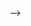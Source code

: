 <!-- 


```python

from pwn import *

print("ɹǝǝuᴉƃuǝ ǝsɹǝʌǝɹ, Crypto, Linux, iOs, MacOS. Occasionally CTFs.")
payload = 'A' * 1337
payload += '\x72\x6f\x64\x6e\x74'
p = remote("target.com", 4444)
p.send(payload) 

```

- 🌱 I am currently learning more about security to improve my level

### 🔗 Social:

<a href="https://twitter.com/0xrodnt" target="_blank"><img src="https://img.shields.io/badge/-Twitter-1ca0f1?style=flat-square&labelColor=1ca0f1&logo=twitter&logoColor=white" alt="Twitter"></a>
<a href="https://github.com/rodnt/" target="_blank"><img src="https://img.shields.io/badge/-GitHub-181717?style=flat-square&logo=github" alt="GitHub"></a>

![](https://komarev.com/ghpvc/?username=rodnt&color=red&style=for-the-badge)

[website]: https://rodnt.github.io
[linkedin]: https://br.linkedin.com/in/rodolfo-augusto-543863a7
[gists]: https://gist.github.com/rodnt

Check my blog at [https://rodnt.github.io](https://rodnt.github.io)
<br>
<br>

### 🔎 CVEs founded:
|ID|CVSS Vector|Score|Product|
|---|---|---|---|
|[CVE-2022-2863](https://cve.mitre.org/cgi-bin/cvename.cgi?name=CVE-2022-2863)|CVSS:3.1/AV:N/AC:L/PR:H/UI:N/S:U/C:H/I:H/A:H|8.1 High| [Wordpress plugin wpvivid-backuprestore](wpvivid-backuprestore) |
|[CVE-2021-30140](https://nvd.nist.gov/vuln/detail/CVE-2021-30140)|CVSS:3.1/AV:N/AC:L/PR:L/UI:R/S:C/C:L/I:L/A:N|5.4 Medium|[Liquidfiles](https://www.liquidfiles.com/)|
|[CVE-2020-35581](https://nvd.nist.gov/vuln/detail/CVE-2020-35581)|CVSS:3.1/AV:N/AC:L/PR:N/UI:R/S:C/C:L/I:L/A:N|6.1 Medium|[Wordpress Envira gallery](https://github.com/LionSher-Technologies/envira-gallery-lite)|
|[CVE-2020-257909](https://nvd.nist.gov/vuln/detail/CVE-2020-25790)|CVSS:3.1/AV:N/AC:L/PR:H/UI:N/S:U/C:H/I:H/A:H|7.1 High|[Typesetter-CMS](https://github.com/Typesetter/Typesetter)|
|[CVE-2019-20803](https://nvd.nist.gov/vuln/detail/CVE-2019-20803)|CVSS:3.1/AV:N/AC:L/PR:N/UI:R/S:C/C:L/I:L/A:N|6.1 Medium|[GILACMS](https://github.com/GilaCMS)|
|[CVE-2019-20804](https://nvd.nist.gov/vuln/detail/CVE-2019-20804)|CVSS:3.1/AV:N/AC:L/PR:N/UI:R/S:U/C:H/I:H/A:H|8.8 Medium|[GILACMS](https://github.com/GilaCMS)|
|[CVE-2019-13363](https://nvd.nist.gov/vuln/detail/CVE-2019-13363)|CVSS:3.1/AV:N/AC:L/PR:N/UI:R/S:C/C:H/I:H/A:H|9.6 Critical|[Piwigo](https://github.com/Piwigo)|
|[CVE-2019-13364](https://nvd.nist.gov/vuln/detail/CVE-2019-13364)|CVSS:3.1/AV:N/AC:L/PR:N/UI:R/S:C/C:H/I:H/A:H|9.6 Critical|[Piwigo](https://github.com/Piwigo)|
|[CVE-2021-46426](https://nvd.nist.gov/vuln/detail/CVE-2021-46426)|CVSS:3.1/AV:N/AC:L/PR:N/UI:R/S:C/C:L/I:L/A:N|6.1 Medium|[phpIPAM](https://github.com/phpipam)|

---
### :writing_hand: Latest Blog Posts

<!-- BLOG-POST-LIST:START -->
<!-- - [Reversing Nim Binary With Radare](https://rodnt.github.io/posts/Reversing-Nim-Binary-With-Radare/)
- [iOS Anti-Tampers Bypass](https://rodnt.github.io/posts/iOS-antitampers-bypass/)
- [SQL Injection CVE-2022-23046 - PHPIPAM + Exploit](https://rodnt.github.io/posts/cve_2022_23046_phpipam/) -->
<!-- BLOG-POST-LIST:END -->

<!-- ---
### 💣 Exploits 

- [Typesetter CMS 5.1  Code Exec](https://www.exploit-db.com/exploits/48906)
- [phpIPAM 1.4.4 SQLi](https://www.exploit-db.com/exploits/50684) -->

<!-- <code><img height="20" src="https://raw.githubusercontent.com/github/explore/80688e429a7d4ef2fca1e82350fe8e3517d3494d/topics/python/python.png"></code>
<code><img height="20" src="https://raw.githubusercontent.com/github/explore/80688e429a7d4ef2fca1e82350fe8e3517d3494d/topics/c/c.png"></code>
<code><img height="20" src="https://raw.githubusercontent.com/github/explore/80688e429a7d4ef2fca1e82350fe8e3517d3494d/topics/cpp/cpp.png"></code>
<code><img height="20" src="https://raw.githubusercontent.com/github/explore/80688e429a7d4ef2fca1e82350fe8e3517d3494d/topics/git/git.png"></code>
<code><img height="20" src="https://raw.githubusercontent.com/github/explore/80688e429a7d4ef2fca1e82350fe8e3517d3494d/topics/terminal/terminal.png"></code>
<code><img height="20" src="https://raw.githubusercontent.com/github/explore/80688e429a7d4ef2fca1e82350fe8e3517d3494d/topics/java/java.png"></code>
<code><img height="20" src="https://raw.githubusercontent.com/github/explore/80688e429a7d4ef2fca1e82350fe8e3517d3494d/topics/ruby/ruby.png"></code>
<code><img height="20" src="https://raw.githubusercontent.com/github/explore/80688e429a7d4ef2fca1e82350fe8e3517d3494d/topics/swift/swift.png"></code>--> -->
